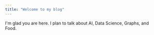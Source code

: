```yaml
---
title: "Welcome to my blog"
---
```


I'm glad you are here. I plan to talk about AI, Data Science, Graphs, and Food.
